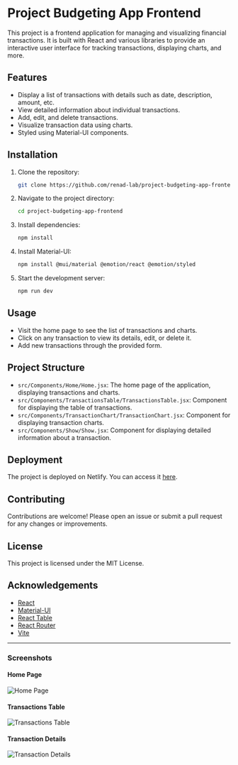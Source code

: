 # Project Budgeting App Frontend

This project is a frontend application for managing and visualizing financial transactions. It is built with React and various libraries to provide an interactive user interface for tracking transactions, displaying charts, and more.

## Features

- Display a list of transactions with details such as date, description, amount, etc.
- View detailed information about individual transactions.
- Add, edit, and delete transactions.
- Visualize transaction data using charts.
- Styled using Material-UI components.

## Installation

1. Clone the repository:

   ```bash
   git clone https://github.com/renad-lab/project-budgeting-app-frontend.git
   ```

2. Navigate to the project directory:

   ```bash
   cd project-budgeting-app-frontend
   ```

3. Install dependencies:

   ```bash
   npm install
   ```

4. Install Material-UI:

   ```bash
   npm install @mui/material @emotion/react @emotion/styled
   ```

5. Start the development server:
   ```bash
   npm run dev
   ```

## Usage

- Visit the home page to see the list of transactions and charts.
- Click on any transaction to view its details, edit, or delete it.
- Add new transactions through the provided form.

## Project Structure

- `src/Components/Home/Home.jsx`: The home page of the application, displaying transactions and charts.
- `src/Components/TransactionsTable/TransactionsTable.jsx`: Component for displaying the table of transactions.
- `src/Components/TransactionChart/TransactionChart.jsx`: Component for displaying transaction charts.
- `src/Components/Show/Show.jsx`: Component for displaying detailed information about a transaction.

## Deployment

The project is deployed on Netlify. You can access it [here](https://tangerine-bonbon-e696bb.netlify.app/transactions).

## Contributing

Contributions are welcome! Please open an issue or submit a pull request for any changes or improvements.

## License

This project is licensed under the MIT License.

## Acknowledgements

- [React](https://reactjs.org/)
- [Material-UI](https://mui.com/)
- [React Table](https://react-table.tanstack.com/)
- [React Router](https://reactrouter.com/)
- [Vite](https://vitejs.dev/)

---

### Screenshots

#### Home Page

![Home Page](./screenshots/home.png)

#### Transactions Table

![Transactions Table](./screenshots/transactions-table.png)

#### Transaction Details

![Transaction Details](./screenshots/transaction-details.png)
